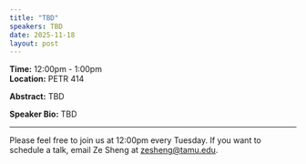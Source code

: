 ```yaml
---
title: "TBD"
speakers: TBD
date: 2025-11-18
layout: post
---
```


**Time:** 12:00pm - 1:00pm  
**Location:** PETR 414

**Abstract:** TBD

**Speaker Bio:** TBD

---

Please feel free to join us at 12:00pm every Tuesday. If you want to schedule a talk, email Ze Sheng at zesheng@tamu.edu.
